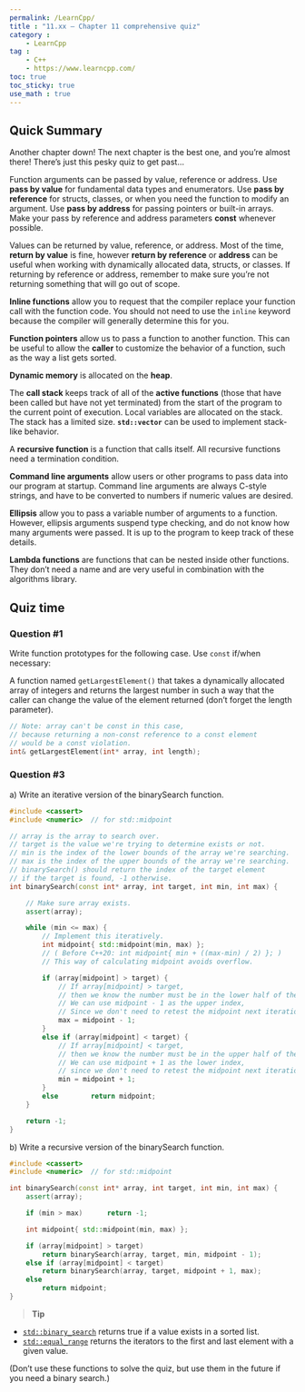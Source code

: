 ```yaml
---
permalink: /LearnCpp/
title : "11.xx — Chapter 11 comprehensive quiz"
category :
    - LearnCpp
tag : 
    - C++
    - https://www.learncpp.com/
toc: true  
toc_sticky: true 
use_math : true
---
```



## Quick Summary

Another chapter down! The next chapter is the best one, and you’re almost there! There’s just this pesky quiz to get past…

Function arguments can be passed by value, reference or address. Use **pass by value** for fundamental data types and enumerators. Use **pass by reference** for structs, classes, or when you need the function to modify an argument. Use **pass by address** for passing pointers or built-in arrays. Make your pass by reference and address parameters **const** whenever possible.

Values can be returned by value, reference, or address. Most of the time, **return by value** is fine, however **return by reference** or **address** can be useful when working with dynamically allocated data, structs, or classes. If returning by reference or address, remember to make sure you’re not returning something that will go out of scope.

**Inline functions** allow you to request that the compiler replace your function call with the function code. You should not need to use the `inline` keyword because the compiler will generally determine this for you.

**Function pointers** allow us to pass a function to another function. This can be useful to allow the **caller** to customize the behavior of a function, such as the way a list gets sorted.

**Dynamic memory** is allocated on the **heap**.

The **call stack** keeps track of all of the **active functions** (those that have been called but have not yet terminated) from the start of the program to the current point of execution. Local variables are allocated on the stack. The stack has a limited size. **`std::vector`** can be used to implement stack-like behavior.

A **recursive function** is a function that calls itself. All recursive functions need a termination condition.

**Command line arguments** allow users or other programs to pass data into our program at startup. Command line arguments are always C-style strings, and have to be converted to numbers if numeric values are desired.

**Ellipsis** allow you to pass a variable number of arguments to a function. However, ellipsis arguments suspend type checking, and do not know how many arguments were passed. It is up to the program to keep track of these details.

**Lambda functions** are functions that can be nested inside other functions. They don’t need a name and are very useful in combination with the algorithms library.


## Quiz time


### Question #1

Write function prototypes for the following case. Use `const` if/when necessary:

A function named `getLargestElement()` that takes a dynamically allocated array of integers and returns the largest number in such a way that the caller can change the value of the element returned (don’t forget the length parameter).

```c++
// Note: array can't be const in this case,
// because returning a non-const reference to a const element
// would be a const violation.
int& getLargestElement(int* array, int length);
```


### Question #3

a) Write an iterative version of the binarySearch function.

```c++
#include <cassert>
#include <numeric>  // for std::midpoint

// array is the array to search over.
// target is the value we're trying to determine exists or not.
// min is the index of the lower bounds of the array we're searching.
// max is the index of the upper bounds of the array we're searching.
// binarySearch() should return the index of the target element
// if the target is found, -1 otherwise.
int binarySearch(const int* array, int target, int min, int max) {

    // Make sure array exists.
    assert(array);  

    while (min <= max) {
        // Implement this iteratively.
        int midpoint{ std::midpoint(min, max) };
        // ( Before C++20: int midpoint{ min + ((max-min) / 2) }; )
        // This way of calculating midpoint avoids overflow.

        if (array[midpoint] > target) {
            // If array[midpoint] > target,
            // then we know the number must be in the lower half of the array.
            // We can use midpoint - 1 as the upper index,
            // Since we don't need to retest the midpoint next iteration.
            max = midpoint - 1;
        }
        else if (array[midpoint] < target) {
            // If array[midpoint] < target,
            // then we know the number must be in the upper half of the array.
            // We can use midpoint + 1 as the lower index,
            // since we don't need to retest the midpoint next iteration.
            min = midpoint + 1;
        }
        else        return midpoint;
    }

    return -1;
}
```

b) Write a recursive version of the binarySearch function.

```c++
#include <cassert>
#include <numeric>  // for std::midpoint

int binarySearch(const int* array, int target, int min, int max) {
    assert(array);

    if (min > max)      return -1;

    int midpoint{ std::midpoint(min, max) };

    if (array[midpoint] > target)
        return binarySearch(array, target, min, midpoint - 1);
    else if (array[midpoint] < target)
        return binarySearch(array, target, midpoint + 1, max);
    else
        return midpoint;
}
```

>**Tip**  
- [`std::binary_search`](https://en.cppreference.com/w/cpp/algorithm/binary_search) returns true if a value exists in a sorted list.  
- [`std::equal_range`](https://en.cppreference.com/w/cpp/algorithm/equal_range) returns the iterators to the first and last element with a given value.  
  
(Don’t use these functions to solve the quiz, but use them in the future if you need a binary search.)
